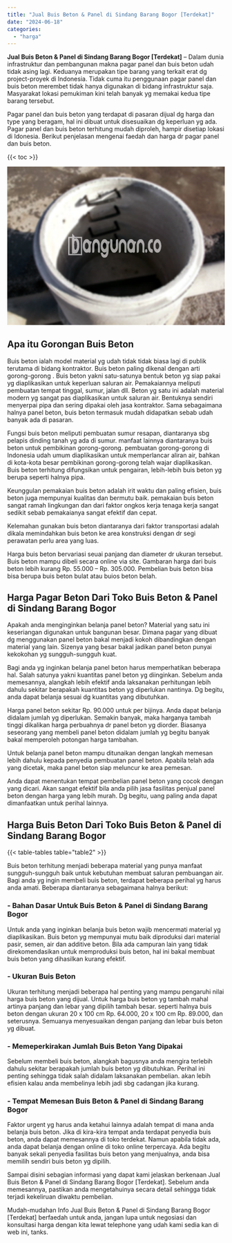 ```yaml
---
title: "Jual Buis Beton & Panel di Sindang Barang Bogor [Terdekat]"
date: "2024-06-18"
categories: 
  - "harga"
---
```


**Jual Buis Beton & Panel di Sindang Barang Bogor \[Terdekat\]** – Dalam dunia infrastruktur dan pembangunan makna pagar panel dan buis beton udah tidak asing lagi. Keduanya merupakan tipe barang yang terkait erat dg project-proyek di Indonesia. Tidak cuma itu penggunaan pagar panel dan buis beton merembet tidak hanya digunakan di bidang infrastruktur saja. Masyarakat lokasi pemukiman kini telah banyak yg memakai kedua tipe barang tersebut.

Pagar panel dan buis beton yang terdapat di pasaran dijual dg harga dan type yang beragam, hal ini dibuat untuk disesuaikan dg keperluan yg ada. Pagar panel dan buis beton terhitung mudah diproleh, hampir disetiap lokasi di Idonesia. Berikut penjelasan mengenai faedah dan harga dr pagar panel dan buis beton.

{{< toc >}}

![Jual Buis Beton & Panel di Sindang Barang Bogor [Terdekat]](/images/jual-panel-buis-beton-murah-17.png)

## Apa itu Gorongan Buis Beton

Buis beton ialah model material yg udah tidak tidak biasa lagi di publik terutama di bidang kontraktor. Buis beton paling dikenal dengan arti gorong-gorong . Buis beton yakni satu-satunya bentuk beton yg siap pakai yg diaplikasikan untuk keperluan saluran air. Pemakaiannya meliputi pembuatan tempat tinggal, sumur, jalan dll. Beton yg satu ini adalah material modern yg sangat pas diaplikasikan untuk saluran air. Bentuknya sendiri menyerpai pipa dan sering dipakai oleh jasa kontraktor. Sama sebagaimana halnya panel beton, buis beton termasuk mudah didapatkan sebab udah banyak ada di pasaran.

Fungsi buis beton meliputi pembuatan sumur resapan, diantaranya sbg pelapis dinding tanah yg ada di sumur. manfaat lainnya diantaranya buis beton untuk pembikinan gorong-gorong. pembuatan gorong-gorong di Indonesia udah umum diaplikasikan untuk memperlancar aliran air, bahkan di kota-kota besar pembikinan gorong-gorong telah wajar diaplikasikan. Buis beton terhitung difungsikan untuk pengairan, lebih-lebih buis beton yg berupa seperti halnya pipa.

Keunggulan pemakaian buis beton adalah irit waktu dan paling efisien, buis beton juga mempunyai kualitas dan bermutu baik. pemakaian buis beton sangat ramah lingkungan dan dari faktor ongkos kerja tenaga kerja sangat sedikit sebab pemakaianya sangat efektif dan cepat.

Kelemahan gunakan buis beton diantaranya dari faktor transportasi adalah dikala memindahkan buis beton ke area konstruksi dengan dr segi perawatan perlu area yang luas.

Harga buis beton bervariasi seuai panjang dan diameter dr ukuran tersebut. Buis beton mampu dibeli secara online via site. Gambaran harga dari buis beton lebih kurang Rp. 55.000 – Rp. 305.000. Pembelian buis beton bisa bisa berupa buis beton bulat atau buios beton belah.

## Harga Pagar Beton Dari Toko Buis Beton & Panel di Sindang Barang Bogor

Apakah anda menginginkan belanja panel beton? Material yang satu ini keseriangan digunakan untuk bangunan besar. Dimana pagar yang dibuat dg menggunakan panel beton bakal menjadi kokoh dibandingkan dengan material yang lain. Sizenya yang besar bakal jadikan panel beton punyai kekokohan yg sungguh-sungguh kuat.

Bagi anda yg inginkan belanja panel beton harus memperhatikan beberapa hal. Salah satunya yakni kuantitas panel beton yg diinginkan. Sebelum anda memesannya, alangkah lebih efektif anda laksanakan perhitungan lebih dahulu sekitar berapakah kuantitas beton yg diperlukan nantinya. Dg begitu, anda dapat belanja sesuai dg kuantitas yang dibutuhkan.

Harga panel beton sekitar Rp. 90.000 untuk per bijinya. Anda dapat belanja didalam jumlah yg diperlukan. Semakin banyak, maka harganya tambah tinggi dikalikan harga perbuahnya dr panel beton yg diorder. Biasanya seseorang yang membeli panel beton didalam jumlah yg begitu banyak bakal memperoleh potongan harga tambahan.

Untuk belanja panel beton mampu ditunaikan dengan langkah memesan lebih dahulu kepada penyedia pembuatan panel beton. Apabila telah ada yang dicetak, maka panel beton siap meluncur ke area pemesan.

Anda dapat menentukan tempat pembelian panel beton yang cocok dengan yang dicari. Akan sangat efektif bila anda pilih jasa fasilitas penjual panel beton dengan harga yang lebih murah. Dg begitu, uang paling anda dapat dimanfaatkan untuk perihal lainnya.

## Harga Buis Beton Dari Toko Buis Beton & Panel di Sindang Barang Bogor

{{< table-tables table="table2" >}}

Buis beton terhitung menjadi beberapa material yang punya manfaat sungguh-sungguh baik untuk kebutuhan membuat saluran pembuangan air. Bagi anda yg ingin membeli buis beton, terdapat beberapa perihal yg harus anda amati. Beberapa diantaranya sebagaimana halnya berikut:

### \- Bahan Dasar Untuk Buis Beton & Panel di Sindang Barang Bogor

Untuk anda yang inginkan belanja buis beton wajib mencermati material yg diaplikasikan. Buis beton yg mempunyai mutu baik diproduksi dari material pasir, semen, air dan additive beton. Bila ada campuran lain yang tidak direkomendasikan untuk memproduksi buis beton, hal ini bakal membuat buis beton yang dihasilkan kurang efektif.

### \- Ukuran Buis Beton

Ukuran terhitung menjadi beberapa hal penting yang mampu pengaruhi nilai harga buis beton yang dijual. Untuk harga buis beton yg tambah mahal artinya panjang dan lebar yang dipilih tambah besar. seperti halnya buis beton dengan ukuran 20 x 100 cm Rp. 64.000, 20 x 100 cm Rp. 89.000, dan seterusnya. Semuanya menyesuaikan dengan panjang dan lebar buis beton yg dibuat.

### \- Memeperkirakan Jumlah Buis Beton Yang Dipakai

Sebelum membeli buis beton, alangkah bagusnya anda mengira terlebih dahulu sekitar berapakah jumlah buis beton yg dibutuhkan. Perihal ini penting sehingga tidak salah didalam laksanakan pembelian. akan lebih efisien kalau anda membelinya lebih jadi sbg cadangan jika kurang.

### \- Tempat Memesan Buis Beton & Panel di Sindang Barang Bogor

Faktor urgent yg harus anda ketahui lainnya adalah tempat di mana anda belanja buis beton. Jika di kira-kira tempat anda terdapat penyedia buis beton, anda dapat memesannya di toko terdekat. Namun apabila tidak ada, anda dapat belanja dengan online di toko online terpercaya. Ada begitu banyak sekali penyedia fasilitas buis beton yang menjualnya, anda bisa memilih sendiri buis beton yg dipilih.

Sampai disini sebagian informasi yang dapat kami jelaskan berkenaan Jual Buis Beton & Panel di Sindang Barang Bogor \[Terdekat\]. Sebelum anda memesannya, pastikan anda mengetahuinya secara detail sehingga tidak terjadi kekeliruan diwaktu pembelian.

Mudah-mudahan Info Jual Buis Beton & Panel di Sindang Barang Bogor \[Terdekat\] berfaedah untuk anda, jangan lupa untuk negosiasi dan konsultasi harga dengan kita lewat telephone yang udah kami sedia kan di web ini, tanks.
